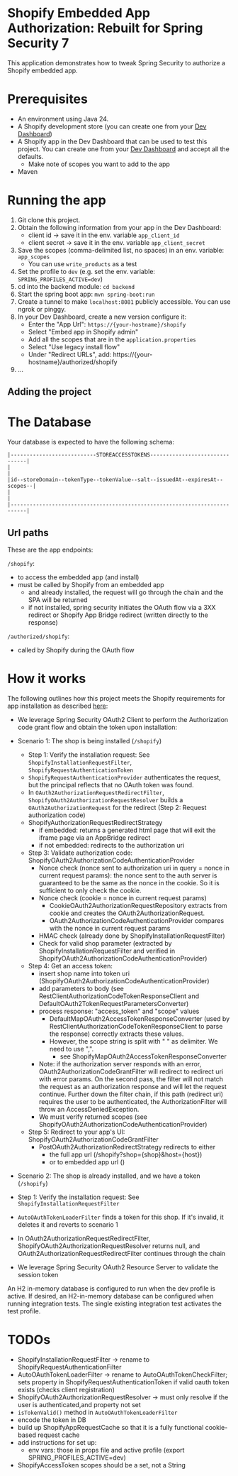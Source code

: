 # Shopify Embedded App Authorization: Rebuilt for Spring Security 7

This application demonstrates how to tweak Spring Security to authorize a Shopify embedded app.

# Prerequisites
- An environment using Java 24.
- A Shopify development store (you can create one from your [Dev Dashboard](https://dev.shopify.com/dashboard/))
- A Shopify app in the Dev Dashboard that can be used to test this project. You can create one from your [Dev Dashboard](https://dev.shopify.com/dashboard/) and accept all the defaults.
  - Make note of scopes you want to add to the app
- Maven

# Running the app
1. Git clone this project.
2. Obtain the following information from your app in the Dev Dashboard:
   - client id -> save it in the env. variable `app_client_id`
   - client secret -> save it in the env. variable `app_client_secret`
3. Save the scopes (comma-delimited list, no spaces) in an env. variable: `app_scopes`
   - You can use `write_products` as a test 
4. Set the profile to `dev` (e.g. set the env. variable: `SPRING_PROFILES_ACTIVE=dev`)
5. cd into the backend module: `cd backend`
5. Start the spring boot app: `mvn spring-boot:run`
6. Create a tunnel to make `localhost:8081` publicly accessible. You can use ngrok or pinggy.
7. In your Dev Dashboard, create a new version configure it:
   - Enter the "App Url": `https://{your-hostname}/shopify`
   - Select "Embed app in Shopify admin"
   - Add all the scopes that are in the `application.properties`
   - Select "Use legacy install flow"
   - Under "Redirect URLs", add: https://{your-hostname}/authorized/shopify
8. ...

## Adding the project


# The Database

Your database is expected to have the following schema:
```
|---------------------------STOREACCESSTOKENS-------------------------------|
|                                                                           |
|id--storeDomain--tokenType--tokenValue--salt--issuedAt--expiresAt--scopes--|
|                                                                           |
|---------------------------------------------------------------------------|
```

## Url paths
These are the app endpoints:

`/shopify`:
- to access the embedded app (and install)
- must be called by Shopify from an embedded app 
  - and already installed, the request will go through the chain and the SPA will be returned
  - if not installed, spring security initiates the OAuth flow via a 3XX redirect or Shopify App Bridge redirect (written directly to the response)

`/authorized/shopify`:
- called by Shopify during the OAuth flow


# How it works
The following outlines how this project meets the Shopify requirements for app installation as described [here](https://shopify.dev/docs/apps/build/authentication-authorization/access-tokens/authorization-code-grant):
- We leverage Spring Security OAuth2 Client to perform the Authorization code grant flow and obtain the token upon installation:
- Scenario 1: The shop is being installed (`/shopify`)
  - Step 1: Verify the installation request: See `ShopifyInstallationRequestFilter`, `ShopifyRequestAuthenticationToken`
  - `ShopifyRequestAuthenticationProvider` authenticates the request, but the principal reflects that no OAuth token was found.
  - In `OAuth2AuthorizationRequestRedirectFilter`, `ShopifyOAuth2AuthorizationRequestResolver` builds a `OAuth2AuthorizationRequest` for the redirect (Step 2: Request authorization code)
  - ShopifyAuthorizationRequestRedirectStrategy
    - if embedded: returns a generated html page that will exit the iframe page via an AppBridge redirect
    - if not embedded: redirects to the authorization uri
  - Step 3: Validate authorization code: ShopifyOAuth2AuthorizationCodeAuthenticationProvider 
    - Nonce check (nonce sent to authorization uri in query = nonce in current request params): the nonce sent to the auth server is guaranteed to be the same as the nonce in the cookie. So it is sufficient to only check the cookie.
    - Nonce check (cookie = nonce in current request params)
      - CookieOAuth2AuthorizationRequestRepository extracts from cookie and creates the OAuth2AuthorizationRequest.
      - OAuth2AuthorizationCodeAuthenticationProvider compares with the nonce in current request params
    - HMAC check (already done by ShopifyInstallationRequestFilter)
    - Check for valid shop parameter (extracted by ShopifyInstallationRequestFilter and verified in ShopifyOAuth2AuthorizationCodeAuthenticationProvider)
  - Step 4: Get an access token:
    - insert shop name into token uri (ShopifyOAuth2AuthorizationCodeAuthenticationProvider)
    - add parameters to body (see RestClientAuthorizationCodeTokenResponseClient and DefaultOAuth2TokenRequestParametersConverter)
    - process response: "access_token" and "scope" values
      - DefaultMapOAuth2AccessTokenResponseConverter (used by RestClientAuthorizationCodeTokenResponseClient to parse the response) correctly extracts these values.
      - However, the scope string is split with " " as delimiter. We need to use ",".
        - see ShopifyMapOAuth2AccessTokenResponseConverter
    - Note: if the authorization server responds with an error, OAuth2AuthorizationCodeGrantFilter will redirect to redirect uri with error params. On the second pass, the filter will not match the request as an authorization response and will let the request continue. Further down the filter chain, if this path (redirect uri) requires the user to be authenticated, the AuthorizationFilter will throw an AccessDeniedException.
    - We must verify returned scopes (see ShopifyOAuth2AuthorizationCodeAuthenticationProvider)
  - Step 5: Redirect to your app's UI: ShopifyOAuth2AuthorizationCodeGrantFilter
    - PostOAuth2AuthorizationRedirectStrategy redirects to either
      - the full app url (/shopify?shop={shop}&host={host})
      - or to embedded app url ()

- Scenario 2: The shop is already installed, and we have a token (`/shopify`)
- Step 1: Verify the installation request: See `ShopifyInstallationRequestFilter`
- `AutoOAuthTokenLoaderFilter` finds a token for this shop. If it's invalid, it deletes it and reverts to scenario 1
- In OAuth2AuthorizationRequestRedirectFilter, ShopifyOAuth2AuthorizationRequestResolver returns null, and OAuth2AuthorizationRequestRedirectFilter continues through the chain

- We leverage Spring Security OAuth2 Resource Server to validate the session token

An H2 in-memory database is configured to run when the dev profile is active. 
If desired, an H2-in-memory database can be configured when running integration tests. The single existing integration test activates the test profile.

# TODOs
- ShopifyInstallationRequestFilter -> rename to ShopifyRequestAuthenticationFilter
- AutoOAuthTokenLoaderFilter -> rename to AutoOAuthTokenCheckFilter; sets property in ShopifyRequestAuthenticationToken if valid oauth token exists (checks client registration)
- ShopifyOAuth2AuthorizationRequestResolver -> must only resolve if the user is authenticated,and property not set
- `isTokenValid()` method in `AutoOAuthTokenLoaderFilter`
- encode the token in DB
-  build up ShopifyAppRequestCache so that it is a fully functional cookie-based request cache
- add instructions for set up:
  - env vars: those in props file and active profile (export SPRING_PROFILES_ACTIVE=dev)
- ShopifyAccessToken scopes should be a set, not a String